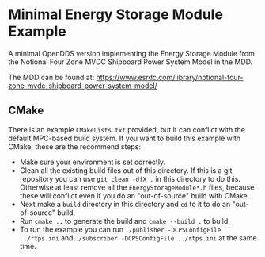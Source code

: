 # Minimal Energy Storage Module Example

A minimal OpenDDS version implementing the Energy Storage Module from the 
Notional Four Zone MVDC Shipboard Power System Model in the MDD.

The MDD can be found at:
https://www.esrdc.com/library/notional-four-zone-mvdc-shipboard-power-system-model/

## CMake

There is an example `CMakeLists.txt` provided, but it can conflict with the
default MPC-based build system. If you want to build this example with CMake,
these are the recommend steps:

 - Make sure your environment is set correctly.
 - Clean all the existing build files out of this directory. If this is a git
   repository you can use `git clean -dfX .` in this directory to do this.
   Otherwise at least remove all the `EnergyStorageModule*.h` files, because these will
   conflict even if you do an "out-of-source" build with CMake.
 - Next make a `build` directory in this directory and `cd` to it to do an
   "out-of-source" build.
 - Run `cmake ..` to generate the build and `cmake --build .` to build.
 - To run the example you can run `./publisher -DCPSConfigFile ../rtps.ini` and 
   `./subscriber -DCPSConfigFile ../rtps.ini` at the same time.

